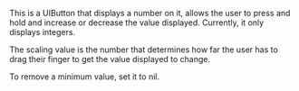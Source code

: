 This is a UIButton that displays a number on it, allows the user to press and hold and increase or decrease the value displayed. Currently, it only displays integers.

The scaling value is the number that determines how far the user has to drag their finger to get the value displayed to change. 

To remove a minimum value, set it to nil.